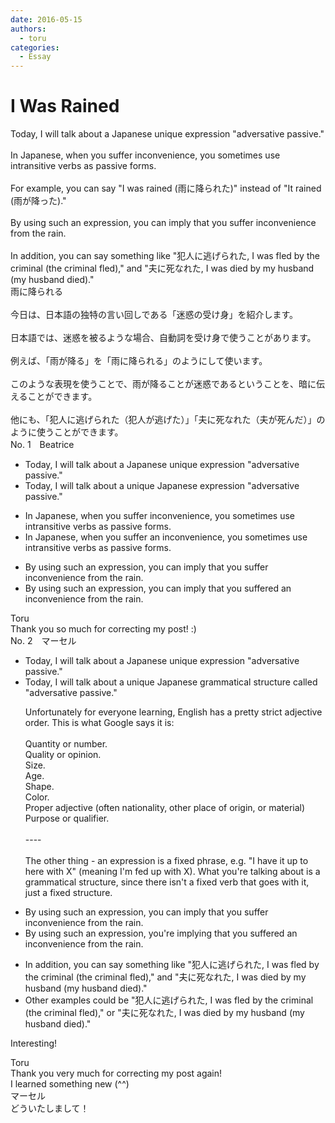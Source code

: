 ```yaml
---
date: 2016-05-15
authors:
  - toru
categories:
  - Essay
---
```


<h1 id="subject_show">I Was Rained</h1>
<div class="date" hidden>May 15, 2016 14:16</div>
<div id="post"><div id="body_show_ori">
Today, I will talk about a Japanese unique expression "adversative passive."<br/><br/>In Japanese, when you suffer inconvenience, you sometimes use intransitive verbs as passive forms.<br/><br/>For example, you can say "I was rained (雨に降られた)" instead of "It rained (雨が降った)."<br/><br/>By using such an expression, you can imply that you suffer inconvenience from the rain.<br/><br/>In addition, you can say something like "犯人に逃げられた, I was fled by the criminal (the criminal fled)," and "夫に死なれた, I was died by my husband (my husband died)."
</div></div>

<!-- more -->

<div id="post_ja"><div id="body_show_mo">
雨に降られる<br/><br/>今日は、日本語の独特の言い回しである「迷惑の受け身」を紹介します。<br/><br/>日本語では、迷惑を被るような場合、自動詞を受け身で使うことがあります。<br/><br/>例えば、「雨が降る」を「雨に降られる」のようにして使います。<br/><br/>このような表現を使うことで、雨が降ることが迷惑であるということを、暗に伝えることができます。<br/><br/>他にも、「犯人に逃げられた（犯人が逃げた）」「夫に死なれた（夫が死んだ）」のように使うことができます。
</div></div>
<div id="block"><div class="first_name"> No. 1　<span class="just_name">Beatrice</span></div><div id="block2">
<ul class="correction_field">
<li class="incorrect">Today, I will talk about a Japanese unique expression "adversative passive."</li>
<li class="corrected correct">
Today, I will talk about a <span class="f_blue">unique </span>Japanese expression "adversative passive."
</li>
</ul>
<ul class="correction_field">
<li class="incorrect">In Japanese, when you suffer inconvenience, you sometimes use intransitive verbs as passive forms.</li>
<li class="corrected correct">
In Japanese, when you suffer <span class="f_blue">an </span>inconvenience, you sometimes use intransitive verbs as passive forms.
</li>
</ul>
<ul class="correction_field">
<li class="incorrect">By using such an expression, you can imply that you suffer inconvenience from the rain.</li>
<li class="corrected correct">
By using such an expression, you can imply that you <span class="f_blue">suffered an</span> inconvenience from the rain.
</li>
</ul>
</div><div class="name"><span class="just_name">Toru</span><br>
Thank you so much for correcting my post! :)
</div>
</div>
<div id="block"><div class="first_name"> No. 2　<span class="just_name">マーセル</span></div><div id="block2">
<ul class="correction_field">
<li class="incorrect">Today, I will talk about a Japanese unique expression "adversative passive."</li>
<li class="corrected correct">
Today, I will talk about a<span class="f_blue"> unique</span> Japanese <span class="f_blue">grammatical structure called </span>"adversative passive."
<p class="correction_comment">Unfortunately for everyone learning, English has a pretty strict adjective order. This is what Google says it is:<br/><br/>Quantity or number.<br/>Quality or opinion.<br/>Size.<br/>Age.<br/>Shape.<br/>Color.<br/>Proper adjective (often nationality, other place of origin, or material)<br/>Purpose or qualifier.<br/><br/>----<br/><br/>The other thing - an expression is a fixed phrase, e.g. "I have it up to here with X" (meaning I'm fed up with X). What you're talking about is a grammatical structure, since there isn't a fixed verb that goes with it, just a fixed structure.</p>
</li>
</ul>
<ul class="correction_field">
<li class="incorrect">By using such an expression, you can imply that you suffer inconvenience from the rain.</li>
<li class="corrected correct">
By using such an expression, you<span class="f_blue">'re implying</span> that you suffer<span class="f_blue">ed an</span> inconvenience from the rain.
</li>
</ul>
<ul class="correction_field">
<li class="incorrect">In addition, you can say something like "犯人に逃げられた, I was fled by the criminal (the criminal fled)," and "夫に死なれた, I was died by my husband (my husband died)."</li>
<li class="corrected correct">
<span class="f_blue">Other examples could be</span> "犯人に逃げられた, I was fled by the criminal (the criminal fled)," <span class="f_blue">or </span>"夫に死なれた, I was died by my husband (my husband died)."
</li>
</ul>
<p class="comment_small">
 Interesting!
</p>

</div><div class="name"><span class="just_name">Toru</span><br>
Thank you very much for correcting my post again!<br/>I learned something new (^^)
</div>
<div class="name"><span class="just_name">マーセル</span><br>
どういたしまして！
</div>
</div>
